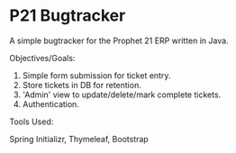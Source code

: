 # P21 Bugtracker

A simple bugtracker for the Prophet 21 ERP written in Java.

Objectives/Goals:

1) Simple form submission for ticket entry.
2) Store tickets in DB for retention.
3) 'Admin' view to update/delete/mark complete tickets.
4) Authentication.

Tools Used:

Spring Initializr, Thymeleaf, Bootstrap